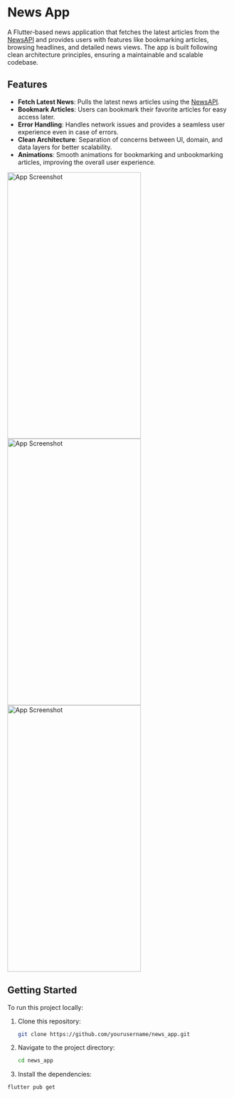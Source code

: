 # News App

A Flutter-based news application that fetches the latest articles from the [NewsAPI](https://newsapi.org/) and provides users with features like bookmarking articles, browsing headlines, and detailed news views. The app is built following clean architecture principles, ensuring a maintainable and scalable codebase.

## Features

- **Fetch Latest News**: Pulls the latest news articles using the [NewsAPI](https://newsapi.org/).
- **Bookmark Articles**: Users can bookmark their favorite articles for easy access later.
- **Error Handling**: Handles network issues and provides a seamless user experience even in case of errors.
- **Clean Architecture**: Separation of concerns between UI, domain, and data layers for better scalability.
- **Animations**: Smooth animations for bookmarking and unbookmarking articles, improving the overall user experience.

<img src="https://github.com/user-attachments/assets/1cfae9bc-0046-4594-8ce7-68b2b1423b8c" alt="App Screenshot" width="300" height='600' />
<img src="https://github.com/user-attachments/assets/d2bb0c4f-fb14-4adb-a0fe-ac5725838f9f" alt="App Screenshot" width="300" height='600'/>

<img src="https://github.com/user-attachments/assets/1878e61a-3f7a-4dd9-afef-b9997ed0ac8a" alt="App Screenshot" width="300" height='600'/>



## Getting Started

To run this project locally:

1. Clone this repository:
   ```bash
   git clone https://github.com/yourusername/news_app.git
2. Navigate to the project directory:
    ```bash
    cd news_app

3. Install the dependencies:
  ```bash
  flutter pub get


